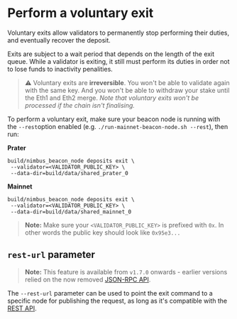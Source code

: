 # Perform a voluntary exit

Voluntary exits allow validators to permanently stop performing their duties, and eventually recover the deposit.

Exits are subject to a wait period that depends on the length of the exit queue. While a validator is exiting, it still must perform its duties in order not to lose funds to inactivity penalities.

> ⚠️ Voluntary exits are **irreversible**. You won't be able to validate again with the same key. And you won't be able to withdraw your stake until the Eth1 and Eth2 merge. *Note that voluntary exits won't be processed if the chain isn't finalising.*

To perform a voluntary exit, make sure your beacon node is running with the `--rest`option enabled (e.g. `./run-mainnet-beacon-node.sh --rest`), then run:

**Prater**

```
build/nimbus_beacon_node deposits exit \
 --validator=<VALIDATOR_PUBLIC_KEY> \
 --data-dir=build/data/shared_prater_0
```


**Mainnet**

```
build/nimbus_beacon_node deposits exit \
 --validator=<VALIDATOR_PUBLIC_KEY> \
 --data-dir=build/data/shared_mainnet_0
```

> **Note:** Make sure your `<VALIDATOR_PUBLIC_KEY>` is prefixed with `0x`. In other words the public key should look like `0x95e3...`

## `rest-url` parameter

> **Note:** This feature is available from `v1.7.0` onwards - earlier versions relied on the now removed [JSON-RPC API](./api.md).

The `--rest-url` parameter can be used to point the exit command to a specific node for publishing the request, as long as it's compatible with the [REST API](./rest-api.md).
